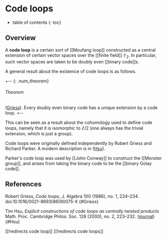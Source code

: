 
# Code loops
* table of contents
{: toc}

## Overview

A **code loop** is a certain sort of [[Moufang loop]] constructed as a central extension of certain vector spaces over the [[finite field]] $\mathbb{F}_2$. In particular, such vector spaces are taken to be doubly even [[binary code]]s.

A general result about the existence of code loops is as follows.

+-- {: .num_theorem}
###### Theorem
([Griess](#Griess)).
Every doubly even binary code has a unique extension by a code loop.
=--

This can be seen as a result about the cohomology used to define code loops, namely that it is isomorphic to $\mathbb{Z}/2$ (one always has the trivial extension, which is just a group).

Code loops were originally defined independently by Robert Griess and Richard Parker. A modern description is in ([Hsu](#Hsu)).

Parker's code loop was used by [[John Conway]] to construct the [[Monster group]], and arises from taking the binary code to be the [[binary Golay code]].


## References

Robert Griess, _Code loops_, J. Algebra 100 (1986), no. 1, 224&#8211;234. doi:10.1016/0021-8693(86)90075-X
{#Griess}

Tim Hsu, _Explicit constructions of code loops as centrally twisted products_
Math. Proc. Cambridge Philos. Soc. 128 (2000), no. 2, 223&#8211;232. ([journal](http://journals.cambridge.org/action/displayAbstract?fromPage=online&aid=37707&fulltextType=RA&fileId=S030500419900403X))
{#Hsu}


[[!redirects code loop]]
[[!redirects code loops]]
